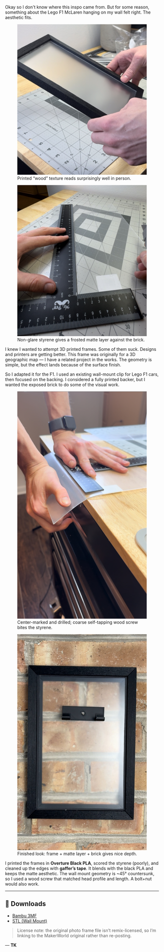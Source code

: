 Okay so I don't know where this inspo came from. But for some reason, something about the Lego F1 McLaren hanging on my wall felt right. The aesthetic fits.

<div class="img-row">
  <figure>
    <img src="/assets/projects/lego-f1-frame/images/IMG_2517C6DF68FE-1.jpeg" alt="Frame texture close-up">
    <figcaption>Printed “wood” texture reads surprisingly well in person.</figcaption>
  </figure>
  <figure>
    <img src="/assets/projects/lego-f1-frame/images/IMG_952E73BB1863-1.jpeg" alt="Matte sheet effect">
    <figcaption>Non-glare styrene gives a frosted matte layer against the brick.</figcaption>
  </figure>
</div>

I knew I wanted to attempt 3D printed frames. Some of them suck. Designs and printers are getting better. This frame was originally for a 3D geographic map — I have a related project in the works. The geometry is simple, but the effect lands because of the surface finish.

So I adapted it for the F1. I used an existing wall-mount clip for Lego F1 cars, then focused on the backing. I considered a fully printed backer, but I wanted the exposed brick to do some of the visual work.

<div class="img-row">
  <figure>
    <img src="/assets/projects/lego-f1-frame/images/IMG_ABF25F6B5509-1.jpeg" alt="Mounting detail">
    <figcaption>Center-marked and drilled; coarse self-tapping wood screw bites the styrene.</figcaption>
  </figure>
  <figure>
    <img src="/assets/projects/lego-f1-frame/images/IMG_C197EE65789B-1.jpeg" alt="Finished shot">
    <figcaption>Finished look: frame + matte layer + brick gives nice depth.</figcaption>
  </figure>
</div>

I printed the frames in **Overture Black PLA**, scored the styrene (poorly), and cleaned up the edges with **gaffer’s tape**. It blends with the black PLA and keeps the matte aesthetic. The wall mount geometry is ~45° countersunk, so I used a wood screw that matched head profile and length. A bolt+nut would also work.

---

## 📂 Downloads
- [Bambu 3MF](/assets/projects/lego-f1-frame/files/Lego-F1-Frame-Wall-Art.3mf)  
- [STL (Wall Mount)](/assets/projects/lego-f1-frame/files/Lego-F1-Speed-Champions-Car-Wall-Mount.stl)

> License note: the original photo frame file isn’t remix-licensed, so I’m linking to the MakerWorld original rather than re-posting.

— **TK**
